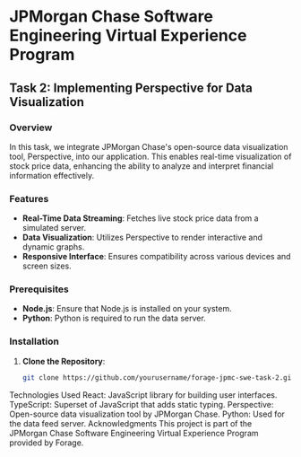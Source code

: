 # JPMorgan Chase Software Engineering Virtual Experience Program

## Task 2: Implementing Perspective for Data Visualization

### Overview

In this task, we integrate JPMorgan Chase's open-source data visualization tool, Perspective, into our application. This enables real-time visualization of stock price data, enhancing the ability to analyze and interpret financial information effectively.

### Features

- **Real-Time Data Streaming**: Fetches live stock price data from a simulated server.
- **Data Visualization**: Utilizes Perspective to render interactive and dynamic graphs.
- **Responsive Interface**: Ensures compatibility across various devices and screen sizes.

### Prerequisites

- **Node.js**: Ensure that Node.js is installed on your system.
- **Python**: Python is required to run the data server.

### Installation

1. **Clone the Repository**:

   ```bash
   git clone https://github.com/yourusername/forage-jpmc-swe-task-2.git
   
Technologies Used
React: JavaScript library for building user interfaces.
TypeScript: Superset of JavaScript that adds static typing.
Perspective: Open-source data visualization tool by JPMorgan Chase.
Python: Used for the data feed server.
Acknowledgments
This project is part of the JPMorgan Chase Software Engineering Virtual Experience Program provided by Forage.

